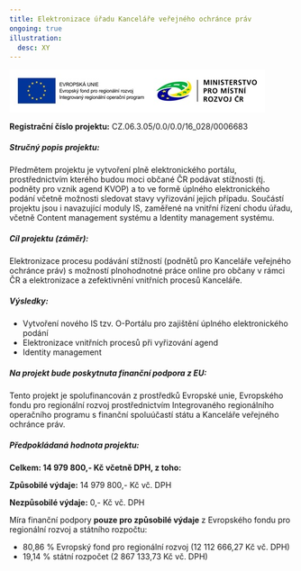 ```yaml
---
title: Elektronizace úřadu Kanceláře veřejného ochránce práv
ongoing: true
illustration:
  desc: XY
---
```

![Obrázek zobrazuje loga EU a Ministerstva pro místní rozvoj.](eu_a_ministerstvo_pro_mistni_rozvoj.jpg)

<!--StartFragment-->

**Registrační číslo projektu:** CZ.06.3.05/0.0/0.0/16_028/0006683

<!--EndFragment-->

<!--StartFragment-->

##### **Stručný popis projektu:**

<!--StartFragment-->

Předmětem projektu je vytvoření plně elektronického portálu, prostřednictvím kterého budou moci občané ČR podávat stížnosti (tj. podněty pro vznik agend KVOP) a to ve formě úplného elektronického podání včetně možnosti sledovat stavy vyřizování jejich případu. Součástí projektu jsou i navazující moduly IS, zaměřené na vnitřní řízení chodu úřadu, včetně Content management systému a Identity management systému.

##### **Cíl projektu (záměr):**

Elektronizace procesu podávání stížností (podnětů pro Kanceláře veřejného ochránce práv) s možností plnohodnotné práce online pro občany v rámci ČR a elektronizace a zefektivnění vnitřních procesů Kanceláře.

##### Výsledky:

* Vytvoření nového IS tzv. O-Portálu pro zajištění úplného elektronického podání
* Elektronizace vnitřních procesů při vyřizování agend
* Identity management

##### Na projekt bude poskytnuta finanční podpora z EU:

Tento projekt je spolufinancován z prostředků Evropské unie, Evropského fondu pro regionální rozvoj prostřednictvím Integrovaného regionálního operačního programu s finanční spoluúčastí státu a Kanceláře veřejného ochránce práv.

##### Předpokládaná hodnota projektu:

**Celkem: 14 979 800,- Kč včetně DPH, z toho:**

**Způsobilé výdaje:** 14 979 800,- Kč vč. DPH

**Nezpůsobilé výdaje:** 0,- Kč vč. DPH

Míra finanční podpory **pouze pro způsobilé výdaje** z Evropského fondu pro regionální rozvoj a státního rozpočtu:

* 80,86 % Evropský fond pro regionální rozvoj (12 112 666,27 Kč vč. DPH)
* 19,14 % státní rozpočet (2 867 133,73 Kč vč. DPH)

<!--EndFragment-->

<!--EndFragment-->